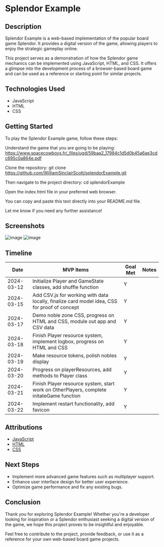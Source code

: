 # Splendor Example

## Description

Splendor Example is a web-based implementation of the popular board game Splendor. It provides a digital version of the game, allowing players to enjoy the strategic gameplay online.

This project serves as a demonstration of how the Splendor game mechanics can be implemented using JavaScript, HTML, and CSS. It offers a glimpse into the development process of a browser-based board game and can be used as a reference or starting point for similar projects.

## Technologies Used

- JavaScript
- HTML
- CSS

## Getting Started

To play the Splendor Example game, follow these steps:

Understand the game that you are going to be playing:  https://www.spacecowboys.fr/_files/ugd/59baa2_17984c1d5d0b45a6ae3cdc695c0a864e.pdf

Clone the repository:
git clone https://github.com/WilliamSinclairScott/splendorExample.git

Then navigate to the project directory:
cd splendorExample

Open the index.html file in your preferred web browser.

You can copy and paste this text directly into your README.md file.

Let me know if you need any further assistance!

<h2>Screenshots</h2>

![image](https://github.com/WilliamSinclairScott/splendorExample/assets/60750816/97eaaa2f-a285-4b0b-8ddf-fa14d4867fa2)
![image](https://github.com/WilliamSinclairScott/splendorExample/assets/60750816/be6b7e47-3ce6-423b-b178-723f3a0faafb)


<h2>Timeline</h2><table><thead><tr><th>Date</th><th>MVP Items</th><th>Goal Met</th><th>Notes</th></tr></thead><tbody><tr><td>2024-03-12</td><td>Initialize Player and GameState classes, add shuffle function</td><td>Y</td><td></td></tr><tr><td>2024-03-15</td><td>Add CSV.js for working with data locally, finalize card model idea, CSS for proof of concept</td><td>Y</td><td></td></tr><tr><td>2024-03-17</td><td>Demo noble zone CSS, progress on HTML and CSS, module out app and CSV data</td><td>Y</td><td></td></tr><tr><td>2024-03-18</td><td>Finish Player resource system, implement logbox, progress on HTML and CSS</td><td>Y</td><td></td></tr><tr><td>2024-03-19</td><td>Make resource tokens, polish nobles display</td><td>Y</td><td></td></tr><tr><td>2024-03-20</td><td>Progress on playerResources, add methods to Player class</td><td>Y</td><td></td></tr><tr><td>2024-03-21</td><td>Finish Player resource system, start work on OtherPlayers, complete initateGame function</td><td>Y</td><td></td></tr><tr><td>2024-03-22</td><td>Implement restart functionality, add favicon</td><td>Y</td><td></td></tr></tbody></table>

<h2>Attributions</h2>

<ul><li><a target="_new" href="https://developer.mozilla.org/en-US/docs/Web/JavaScript">JavaScript</a></li><li><a target="_new" href="https://developer.mozilla.org/en-US/docs/Web/HTML">HTML</a></li><li><a target="_new" href="https://developer.mozilla.org/en-US/docs/Web/CSS">CSS</a></li></ul><h2>Next Steps</h2><ul><li>Implement more advanced game features such as multiplayer support.</li><li>Enhance user interface design for better user experience.</li><li>Optimize game performance and fix any existing bugs.</li></ul><h2>Conclusion</h2><p>Thank you for exploring Splendor Example! Whether you're a developer looking for inspiration or a Splendor enthusiast seeking a digital version of the game, we hope this project proves to be insightful and enjoyable.</p><p>Feel free to contribute to the project, provide feedback, or use it as a reference for your own web-based board game projects.</p>

